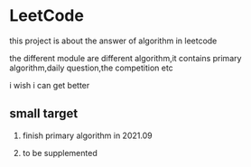 # LeetCode

this project is about the answer of algorithm in leetcode

the different module are different algorithm,it contains primary algorithm,daily question,the competition etc

i wish i can get better

## small target

1. finish primary algorithm in 2021.09

2. to be supplemented